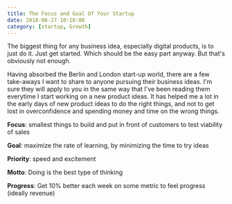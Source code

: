 ```yaml
---
title: The Focus and Goal Of Your Startup
date: 2018-06-27 10:10:00
category: [startup, Growth]
---
```


The biggest thing for any business idea, especially digital products, is to just do it. Just get started. Which should be the easy part anyway. But that's obviously not enough. 

Having absorbed the Berlin and London start-up world, there are a few take-aways I want to share to anyone pursuing their business ideas. I'm sure they will apply to you in the same way that I've been reading them everytime I start working on a new product ideas. It has helped me a lot in the early days of new product ideas to do the right things, and not to get lost in overconfidence and spending money and time on the wrong things.



**Focus**: smallest things to build and put in front of customers to test viability of sales

**Goal**: maximize the rate of learning, by minimizing the time to try ideas

**Priority**: speed and excitement

**Motto**: Doing is the best type of thinking

**Progress**: Get 10% better each week on some metric to feel progress (ideally revenue)
